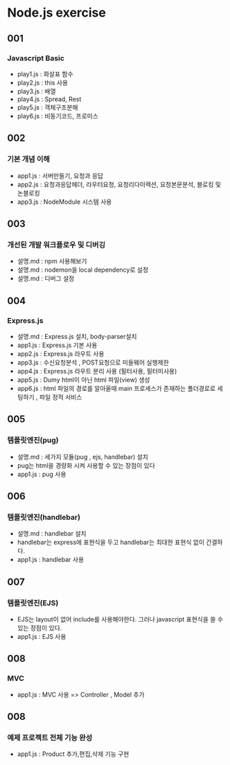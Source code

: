 # Node.js exercise

## 001 
### Javascript Basic
- play1.js : 화살표 함수
- play2.js : this 사용
- play3.js : 배열
- play4.js : Spread, Rest
- play5.js : 객체구조분해
- play6.js : 비동기코드, 프로미스

## 002 
### 기본 개념 이해
- app1.js : 서버만들기, 요청과 응답
- app2.js : 요청과응답헤더, 라우터요청, 요청리다이렉션, 요청본문분석, 블로킹 및 논블로킹
- app3.js : NodeModule 시스템 사용

## 003
### 개선된 개발 워크플로우 및 디버깅
- 설명.md : npm 사용해보기
- 설명.md : nodemon을 local dependency로 설정
- 설명.md : 디버그 설정 

## 004
### Express.js
- 설명.md : Express.js 설치, body-parser설치
- app1.js : Express.js 기본 사용
- app2.js : Express.js 라우트 사용
- app3.js : 수신요청분석 , POST요청으로 미들웨어 실행제한
- app4.js : Express.js 라우트 분리 사용 (필터사용, 필터미사용)
- app5.js : Dumy html이 아닌 html 파일(view) 생성
- app6.js : html 파일의 경로를 알아올때 main 프로세스가 존재하는 폴더경로로 세팅하기 , 파일 정적 서비스

## 005
### 템플릿엔진(pug)
- 설명.md : 세가지 모듈(pug , ejs, handlebar) 설치
- pug는 html을 경량화 시켜 사용할 수 있는 장점이 있다
- app1.js : pug 사용

## 006
### 템플릿엔진(handlebar)
- 설명.md : handlebar 설치
- handlebar는 express에 표현식을 두고  handlebar는 최대한 표현식 없이 간결하다.
- app1.js : handlebar 사용

## 007
### 템플릿엔진(EJS)
- EJS는 layout이 없어 include를 사용해야한다. 그러나 javascript 표현식을 쓸 수 있는 장점이 있다.
- app1.js : EJS 사용

## 008
### MVC
- app1.js : MVC 사용 => Controller , Model 추가

## 008
### 예제 프로젝트 전체 기능 완성
- app1.js : Product 추가,편집,삭제 기능 구현
